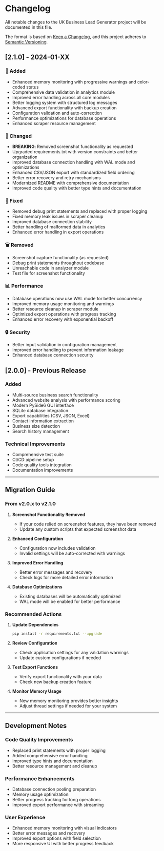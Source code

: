 # Changelog

All notable changes to the UK Business Lead Generator project will be documented in this file.

The format is based on [Keep a Changelog](https://keepachangelog.com/en/1.0.0/),
and this project adheres to [Semantic Versioning](https://semver.org/spec/v2.0.0.html).

## [2.1.0] - 2024-01-XX

### 🚀 Added
- Enhanced memory monitoring with progressive warnings and color-coded status
- Comprehensive data validation in analytics module
- Improved error handling across all core modules
- Better logging system with structured log messages
- Advanced export functionality with backup creation
- Configuration validation and auto-correction
- Performance optimizations for database operations
- Enhanced scraper resource management

### 🔧 Changed
- **BREAKING**: Removed screenshot functionality as requested
- Upgraded requirements.txt with version constraints and better organization
- Improved database connection handling with WAL mode and optimizations
- Enhanced CSV/JSON export with standardized field ordering
- Better error recovery and retry mechanisms
- Modernized README with comprehensive documentation
- Improved code quality with better type hints and documentation

### 🐛 Fixed
- Removed debug print statements and replaced with proper logging
- Fixed memory leak issues in scraper cleanup
- Improved database connection stability
- Better handling of malformed data in analytics
- Enhanced error handling in export operations

### 🗑️ Removed
- Screenshot capture functionality (as requested)
- Debug print statements throughout codebase
- Unreachable code in analyzer module
- Test file for screenshot functionality

### 📊 Performance
- Database operations now use WAL mode for better concurrency
- Improved memory usage monitoring and warnings
- Better resource cleanup in scraper module
- Optimized export operations with progress tracking
- Enhanced error recovery with exponential backoff

### 🔒 Security
- Better input validation in configuration management
- Improved error handling to prevent information leakage
- Enhanced database connection security

## [2.0.0] - Previous Release

### Added
- Multi-source business search functionality
- Advanced website analysis with performance scoring
- Modern PySide6 GUI interface
- SQLite database integration
- Export capabilities (CSV, JSON, Excel)
- Contact information extraction
- Business size detection
- Search history management

### Technical Improvements
- Comprehensive test suite
- CI/CD pipeline setup
- Code quality tools integration
- Documentation improvements

---

## Migration Guide

### From v2.0.x to v2.1.0

1. **Screenshot Functionality Removed**
   - If your code relied on screenshot features, they have been removed
   - Update any custom scripts that expected screenshot data

2. **Enhanced Configuration**
   - Configuration now includes validation
   - Invalid settings will be auto-corrected with warnings

3. **Improved Error Handling**
   - Better error messages and recovery
   - Check logs for more detailed error information

4. **Database Optimizations**
   - Existing databases will be automatically optimized
   - WAL mode will be enabled for better performance

### Recommended Actions

1. **Update Dependencies**
   ```bash
   pip install -r requirements.txt --upgrade
   ```

2. **Review Configuration**
   - Check application settings for any validation warnings
   - Update custom configurations if needed

3. **Test Export Functions**
   - Verify export functionality with your data
   - Check new backup creation feature

4. **Monitor Memory Usage**
   - New memory monitoring provides better insights
   - Adjust thread settings if needed for your system

---

## Development Notes

### Code Quality Improvements
- Replaced print statements with proper logging
- Added comprehensive error handling
- Improved type hints and documentation
- Better resource management and cleanup

### Performance Enhancements
- Database connection pooling preparation
- Memory usage optimization
- Better progress tracking for long operations
- Improved export performance with streaming

### User Experience
- Enhanced memory monitoring with visual indicators
- Better error messages and recovery
- Improved export options with field selection
- More responsive UI with better progress feedback